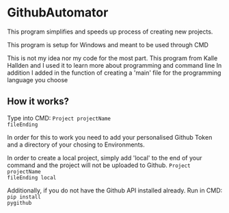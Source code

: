 <h1>GithubAutomator</h1> 

This program simplifies and speeds up process of creating new projects.

This program is setup for Windows and meant to be used through CMD

This is not my idea nor my code for the most part.
This program from Kalle Hallden and I used it to learn more about programming and command line
In addition I added in the function of creating a 'main' file for the programming language you choose

<h2><b>How it works?</b></h2>

Type into CMD: 
        <code class="docutils literal"><span class="pre">Project projectName fileEnding</span></code>

In order for this to work you need to add your personalised Github Token and a directory of your chosing to Environments.

In order to create a local project, simply add 'local' to the end of your command and the project will not be uploaded to Github.
        <code class="docutils literal"><span class="pre">Project projectName fileEnding local</span></code>

Additionally, if you do not have the Github API installed already.
Run in CMD: 
    <code class="docutils literal"><span class="pre">pip install pygithub</span></code>